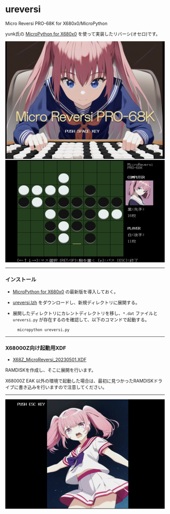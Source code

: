 # ureversi

Micro Reversi PRO-68K for X680x0/MicroPython

yunk氏の [MicroPython for X680x0](https://github.com/yunkya2/micropython-x68k/tree/port-x68k/ports/x68k) を使って実装したリバーシ(オセロ)です。

<img src='images/ureversi1.png' width='800'/>

<img src='images/ureversi2.png' width='800'/>

---

### インストール

- [MicroPython for X680x0](https://github.com/yunkya2/micropython-x68k/tree/port-x68k/ports/x68k) の最新版を導入しておく。

- [ureversi.lzh](https://github.com/tantanGH/ureverse/raw/main/ureversi.lzh) をダウンロードし、新規ディレクトリに展開する。

- 展開したディレクトリにカレントディレクトリを移し、`*.dat` ファイルと `ureversi.py` が存在するのを確認して、以下のコマンドで起動する。

        micropython ureversi.py

---

### X68000Z向け起動用XDF

- [X68Z_MicroReversi_20230501.XDF](https://github.com/tantanGH/ureverse/raw/main/xdf/X68Z_MicroReversi_20230501.XDF)

RAMDISKを作成し、そこに展開を行います。

X68000Z EAK 以外の環境で起動した場合は、最初に見つかったRAMDISKドライブに書き込みを行いますので注意してください。

---


<img src='images/ureversi3.png' width='800'/>



